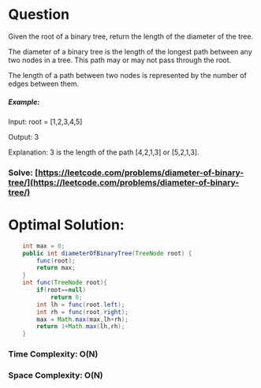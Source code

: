 # Question

Given the root of a binary tree, return the length of the diameter of the tree.

The diameter of a binary tree is the length of the longest path between any two nodes in a tree. This path may or may not pass through the root.

The length of a path between two nodes is represented by the number of edges between them.



##### Example:

Input: root = [1,2,3,4,5]

Output: 3

Explanation: 3 is the length of the path [4,2,1,3] or [5,2,1,3].


### Solve: [https://leetcode.com/problems/diameter-of-binary-tree/](https://leetcode.com/problems/diameter-of-binary-tree/)
   


# Optimal Solution:  
``` java
    int max = 0;
    public int diameterOfBinaryTree(TreeNode root) {
        func(root);
        return max;
    }
    int func(TreeNode root){
        if(root==null)
            return 0;
        int lh = func(root.left);
        int rh = func(root.right);
        max = Math.max(max,lh+rh);
        return 1+Math.max(lh,rh);
    }
```
### Time Complexity: O(N)  
### Space Complexity: O(N) 